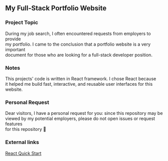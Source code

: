 ## My Full-Stack Portfolio Website

### Project Topic

During my job search, I often encountered requests from employers to provide <br/>
my portfolio. I came to the conclusion that a portfolio website is a very important <br/>
document for those who are looking for a full-stack developer position.

### Notes

This projects' code is written in React framework. I chose React because <br/>
it helped me build fast, interactive, and reusable user interfaces for this <br/>
website. 

### Personal Request

Dear visitors, I have a personal request for you: since this repository may be <br/>
viewed by my potential employers, please do not open issues or request features <br/>
for this repository 🙏

### External links

[React Quick Start](https://react.dev/learn)


